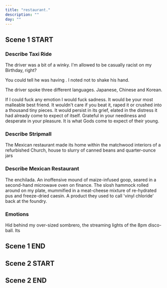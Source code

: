 ```yaml
---
title: "restaurant."
description: ""
day: ""
---
```


## Scene 1 START

### Describe Taxi Ride

The driver was a bit of a winky. I'm allowed to be casually racist on my Birthday, right?

You could tell he was having  . I noted not to shake his hand.

The driver spoke three different languages. Japanese, Chinese and Korean.


If I could fuck any emotion I would fuck sadness. It would be your most malleable best friend. It wouldn't care if you beat it, raped it or crushed into a thousand tiny pieces. It would persist in its grief, elated in the distress it had already come to expect of itself. Grateful in your neediness and desperate in your pleasure. It is what Gods come to expect of their young.

### Describe Stripmall

The Mexican restaurant made its home within the matchwood interiors of a refurbished Church, house to slurry of canned beans and quarter-ounce jars



### Describe Mexican Restaurant

The enchilada. An inoffensive mound of maize-infused goop, seared in a second-hand microwave oven on finance. The slosh hammock rolled around on my plate, mummified in a meat-cheese mixture of re-hydrated pus and freeze-dried caesin. A product they used to call 'vinyl chloride' back at the foundry.


### Emotions

Hid behind my over-sized sombrero, the streaming lights of the 8pm disco-ball.
Its


## Scene 1 END

####

## Scene 2 START


## Scene 2 END


<!-- Maybe what happens is that Milo and the character go into the bathroom together. She has a fight with him about Mia and she hate fucks him. Then she leaves and breaks up with him. doesn't come back.

She thinks he's been fucking Mia.

In order to make this work, I need her to bring Mia up mid-way through sex. She makes him cum, pulls out just before, then slaps him across the face.

Maybe also when he heads back from the bathroom stall, Mia is bleeding. Milo punched her. Then in the bubble chapter, Milo is not found at work.
-->
